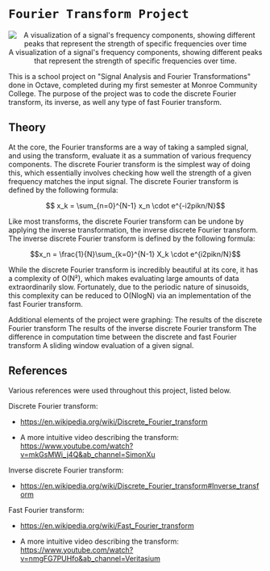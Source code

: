 # `Fourier Transform Project`

<p align="center">
  <img src="https://github.com/user-attachments/assets/499ac133-434c-4a65-8f2e-562b698d5aa7" alt="A visualization of a signal's frequency components, showing different peaks that represent the strength of specific frequencies over time" />
A visualization of a signal's frequency components, showing different peaks that represent the strength of specific frequencies over time.
</p>


This is a school project on "Signal Analysis and Fourier Transformations" done in Octave, completed during my first semester at Monroe Community College.
The purpose of the project was to code the discrete Fourier transform, its inverse, as well any type of fast Fourier transform.


## Theory

At the core, the Fourier transforms are a way of taking a sampled signal, and using the transform, evaluate it as a summation of various frequency components.
The discrete Fourier transform is the simplest way of doing this, which essentially involves checking how well the strength of a given frequency matches the input signal.
The discrete Fourier transform is defined by the following formula:
```math
 x_k = \sum_{n=0}^{N-1} x_n \cdot e^{-i2pikn/N}
```
Like most transforms, the discrete Fourier transform can be undone by applying the inverse transformation, the inverse discrete Fourier transform.
The inverse discrete Fourier transform is defined by the following formula:
```math
x_n = \frac{1}{N}\sum_{k=0}^{N-1} X_k \cdot e^{i2pikn/N}
```
While the discrete Fourier transform is incredibly beautiful at its core, it has a complexity of O(N²), which makes evaluating large amounts of data extraordinarily slow. 
Fortunately, due to the periodic nature of sinusoids, this complexity can be reduced to O(NlogN) via an implementation of the fast Fourier transform.


Additional elements of the project were graphing:
	The results of the discrete Fourier transform
	The results of the inverse discrete Fourier transform
	The difference in computation time between the discrete and fast Fourier transform
	A sliding window evaluation of a given signal.


## References

Various references were used throughout this project, listed below.


Discrete Fourier transform:
- https://en.wikipedia.org/wiki/Discrete_Fourier_transform

- A more intuitive video describing the transform:
https://www.youtube.com/watch?v=mkGsMWi_j4Q&ab_channel=SimonXu

Inverse discrete Fourier transform:
- https://en.wikipedia.org/wiki/Discrete_Fourier_transform#Inverse_transform

Fast Fourier transform:
- https://en.wikipedia.org/wiki/Fast_Fourier_transform

- A more intuitive video describing the transform:
https://www.youtube.com/watch?v=nmgFG7PUHfo&ab_channel=Veritasium
